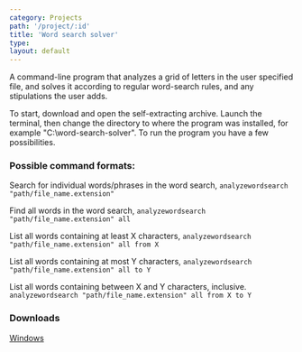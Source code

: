 ```yaml
---
category: Projects
path: '/project/:id'
title: 'Word search solver'
type:
layout: default
---
```


A command-line program that analyzes a grid of letters in the user specified file, and solves it according to regular word-search rules, and any stipulations the user adds.

To start, download and open the self-extracting archive. Launch the terminal, then change the directory to where the program was installed, for example "C:\word-search-solver\". To run the program you have a few possibilities.


### Possible command formats:

Search for individual words/phrases in the word search,
```analyzewordsearch "path/file_name.extension"```

Find all words in the word search,
```analyzewordsearch "path/file_name.extension" all```

List all words containing at least X characters,
```analyzewordsearch "path/file_name.extension" all from X```

List all words containing at most Y characters,
```analyzewordsearch "path/file_name.extension" all to Y```

List all words containing between X and Y characters, inclusive.
```analyzewordsearch "path/file_name.extension" all from X to Y```


### Downloads

[Windows](https://github.com/ZacharyWesterman/word-search-solver/raw/master/bin/Debug/installer.exe "Download windows installer")
